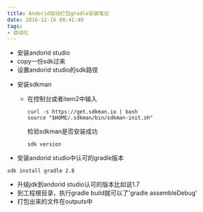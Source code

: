 ```yaml
---
title: Andorid自动打包gradle安装笔记
date: 2016-12-16 08:41:48
tags:
- 自动化
---
```


- 安装andorid studio
- copy一份sdk过来
- 设置andorid studio的sdk路径
<!--more-->
- 安装sdkman
  - 在控制台或者item2中输入
    ```
    curl -s https://get.sdkman.io | bash
    source "$HOME/.sdkman/bin/sdkman-init.sh"
    ```

    检验sdkman是否安装成功
    ```
    sdk version
    ```
- 安装andorid studio中认可的gradle版本
```
sdk install gradle 2.8
```
- 升级jdk到andorid studio认可的版本比如说1.7
- 到工程根目录，执行gradle build就可以了'gradle assembleDebug'
- 打包出来的文件在outputs中

